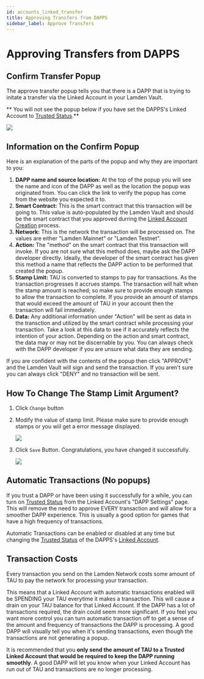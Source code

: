 ```yaml
---
id: accounts_linked_transfer
title: Approving Transfers from DAPPS
sidebar_label: Approve Transfers
---
```


# Approving Transfers from DAPPS


## Confirm Transfer Popup

The approve transfer popup tells you that there is a DAPP that is trying to initate a transfer via the Linked Account in your Lamden Vault.

** You will not see the popup below if you have set the DAPPS's Linked Account to <u>[Trusted Status](/wallet/accounts_linked_create#make-account-trusted)</u>.**

![](img/wallet/linked_account_transfer.png)

## Information on the Confirm Popup

Here is an explanation of the parts of the popup and why they are important to you:

1. **DAPP name and source location:** At the top of the popup you will see the name and icon of the DAPP as well as the location the popup was originated from. You can click the link to verify the popup has come from the website you expected it to.
2. **Smart Contract:** This is the smart contract that this transaction will be going to. This value is auto-populated by the Lamden Vault and should be the smart contract that you approved durring the <u>[Linked Account Creation](/wallet/accounts_linked_create)</u> process.
3. **Network:** This is the network the transaction will be processed on. The values are either "Lamden Mainnet" or "Lamden Testnet".
4. **Action:** The "method" on the smart contract that this transaction will invoke. If you are not sure what this method does, maybe ask the DAPP developer directly. Ideally, the developer of the smart contract has given this method a name that reflects the DAPP action to be performed that created the popup.
5. **Stamp Limit:** TAU is converted to stamps to pay for transactions. As the transaction progresses it accrues stamps. The transaction will halt when the stamp amount is reached; so make sure to provide enough stamps to allow the transaction to complete. If you provide an amount of stamps that would exceed the amount of TAU in your account then the transaction will fail immediately.
6. **Data:** Any additional information under "Action" will be sent as data in the transction and utilized by the smart contract while processing your transaction. Take a look at this data to see if it accurately reflects the intention of your action. Depending on the action and smart contract, the data may or may not be discernable by you. You can always check with the DAPP developer if you are unsure what data they are sending.

If you are confident with the contents of the popup then click "APPROVE" and the Lamden Vault will sign and send the transaction.
If you aren't sure you can always click "DENY" and no transaction will be sent.

## How To Change The Stamp Limit Argument?

1. Click `Change` button
2. Modify the value of stamp limit. Please make sure to provide enough stamps or you wiil get a error message displayed.

   ![](img/wallet/change_stamps_setp_1.png)

3. Click `Save` Button. Congratulations, you have changed it successfully.

   ![](img/wallet/change_stamps_setp_2.png)

## Automatic Transactions (No popups)

If you trust a DAPP or have been using it successfully for a while, you can turn on <u>[Trusted Status](/wallet/accounts_linked_create#make-account-trusted)</u> from the Linked Account's "DAPP Settings" page. This will remove the need to approve EVERY transaction and will allow for a smoother DAPP experience. This is usually a good option for games that have a high frequency of transactions.

Automatic Transactions can be enabled or disabled at any time but changing the <u>[Trusted Status](/wallet/accounts_linked_create#make-account-trusted)</u> of the DAPPS's <u>[Linked Account](/wallet/accounts_linked_overview)</u>.

## Transaction Costs

Every transaction you send on the Lamden Network costs some amount of TAU to pay the network for processing your transaction.

This means that a Linked Account with automatic transactions enabled will be SPENDING your TAU everytime it makes a transaction. This will cause a drain on your TAU balance for that Linked Account. If the DAPP has a lot of transactions required, the drain could seem more significant. If you feel you want more control you can turn automatic transaction off to get a sense of the amount and frequency of transactions the DAPP is processing. A good DAPP will visually tell you when it's sending transactions, even though the transactions are not generating a popup.

It is recommended that you **only send the amount of TAU to a Trusted Linked Account that would be required to keep the DAPP running smoothly**. A good DAPP will let you know when your Linked Account has run out of TAU and transactions are no longer processing.
